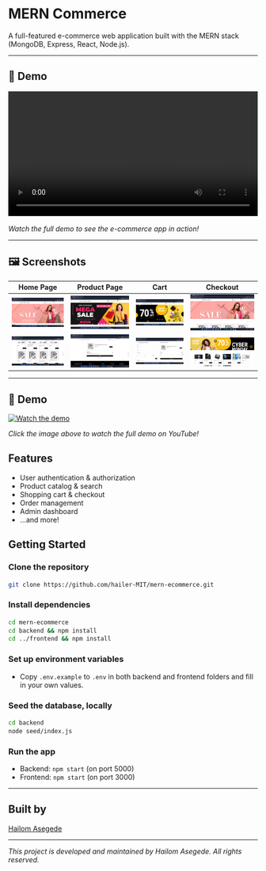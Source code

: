 # MERN Commerce

A full-featured e-commerce web application built with the MERN stack (MongoDB, Express, React, Node.js).

---

## 🎥 Demo

<video width="100%" controls>
  <source src="frontend/src/assets/images/Ecommers Demo.mp4" type="video/mp4">
  Your browser does not support the video tag.
</video>

_Watch the full demo to see the e-commerce app in action!_

---

## 🖼️ Screenshots

| Home Page                             | Product Page                          | Cart                                  | Checkout                                  |
| ------------------------------------- | ------------------------------------- | ------------------------------------- | ----------------------------------------- |
| ![](frontend/src/assets/images/1.png) | ![](frontend/src/assets/images/2.png) | ![](frontend/src/assets/images/3.png) | ![](frontend/src/assets/images/4.png)     |
| ![](frontend/src/assets/images/6.png) | ![](frontend/src/assets/images/7.png) | ![](frontend/src/assets/images/8.png) | ![](frontend/src/assets/images/front.png) |

---

## 🎥 Demo

[![Watch the demo](https://img.youtube.com/vi/wRvTTlpbkqA/0.jpg)](https://youtu.be/wRvTTlpbkq)

_Click the image above to watch the full demo on YouTube!_

## Features

- User authentication & authorization
- Product catalog & search
- Shopping cart & checkout
- Order management
- Admin dashboard
- ...and more!

## Getting Started

### Clone the repository

```bash
git clone https://github.com/hailer-MIT/mern-ecommerce.git
```

### Install dependencies

```bash
cd mern-ecommerce
cd backend && npm install
cd ../frontend && npm install
```

### Set up environment variables

- Copy `.env.example` to `.env` in both backend and frontend folders and fill in your own values.

### Seed the database, locally

```bash
cd backend
node seed/index.js
```

### Run the app

- Backend: `npm start` (on port 5000)
- Frontend: `npm start` (on port 3000)

---

## Built by

[Hailom Asegede](https://github.com/hailer-MIT)

---

_This project is developed and maintained by Hailom Asegede. All rights reserved._

